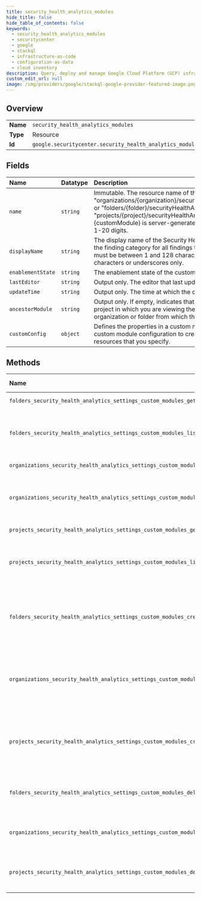 ```yaml
---
title: security_health_analytics_modules
hide_title: false
hide_table_of_contents: false
keywords:
  - security_health_analytics_modules
  - securitycenter
  - google    
  - stackql
  - infrastructure-as-code
  - configuration-as-data
  - cloud inventory
description: Query, deploy and manage Google Cloud Platform (GCP) infrastructure and resources using SQL
custom_edit_url: null
image: /img/providers/google/stackql-google-provider-featured-image.png
---
```

  
    

## Overview
<table><tbody>
<tr><td><b>Name</b></td><td><code>security_health_analytics_modules</code></td></tr>
<tr><td><b>Type</b></td><td>Resource</td></tr>
<tr><td><b>Id</b></td><td><code>google.securitycenter.security_health_analytics_modules</code></td></tr>
</tbody></table>

## Fields
| Name | Datatype | Description |
|:-----|:---------|:------------|
| `name` | `string` | Immutable. The resource name of the custom module. Its format is "organizations/&#123;organization&#125;/securityHealthAnalyticsSettings/customModules/&#123;customModule&#125;", or "folders/&#123;folder&#125;/securityHealthAnalyticsSettings/customModules/&#123;customModule&#125;", or "projects/&#123;project&#125;/securityHealthAnalyticsSettings/customModules/&#123;customModule&#125;" The id &#123;customModule&#125; is server-generated and is not user settable. It will be a numeric id containing 1-20 digits. |
| `displayName` | `string` | The display name of the Security Health Analytics custom module. This display name becomes the finding category for all findings that are returned by this custom module. The display name must be between 1 and 128 characters, start with a lowercase letter, and contain alphanumeric characters or underscores only. |
| `enablementState` | `string` | The enablement state of the custom module. |
| `lastEditor` | `string` | Output only. The editor that last updated the custom module. |
| `updateTime` | `string` | Output only. The time at which the custom module was last updated. |
| `ancestorModule` | `string` | Output only. If empty, indicates that the custom module was created in the organization, folder, or project in which you are viewing the custom module. Otherwise, `ancestor_module` specifies the organization or folder from which the custom module is inherited. |
| `customConfig` | `object` | Defines the properties in a custom module configuration for Security Health Analytics. Use the custom module configuration to create custom detectors that generate custom findings for resources that you specify. |
## Methods
| Name | Accessible by | Required Params | Description |
|:-----|:--------------|:----------------|:------------|
| `folders_security_health_analytics_settings_custom_modules_get` | `SELECT` | `customModulesId, foldersId` | Retrieves a SecurityHealthAnalyticsCustomModule. |
| `folders_security_health_analytics_settings_custom_modules_list` | `SELECT` | `foldersId` | Returns a list of all SecurityHealthAnalyticsCustomModules for the given parent. This includes resident modules defined at the scope of the parent, and inherited modules, inherited from CRM ancestors. |
| `organizations_security_health_analytics_settings_custom_modules_get` | `SELECT` | `customModulesId, organizationsId` | Retrieves a SecurityHealthAnalyticsCustomModule. |
| `organizations_security_health_analytics_settings_custom_modules_list` | `SELECT` | `organizationsId` | Returns a list of all SecurityHealthAnalyticsCustomModules for the given parent. This includes resident modules defined at the scope of the parent, and inherited modules, inherited from CRM ancestors. |
| `projects_security_health_analytics_settings_custom_modules_get` | `SELECT` | `customModulesId, projectsId` | Retrieves a SecurityHealthAnalyticsCustomModule. |
| `projects_security_health_analytics_settings_custom_modules_list` | `SELECT` | `projectsId` | Returns a list of all SecurityHealthAnalyticsCustomModules for the given parent. This includes resident modules defined at the scope of the parent, and inherited modules, inherited from CRM ancestors. |
| `folders_security_health_analytics_settings_custom_modules_create` | `INSERT` | `foldersId` | Creates a resident SecurityHealthAnalyticsCustomModule at the scope of the given CRM parent, and also creates inherited SecurityHealthAnalyticsCustomModules for all CRM descendants of the given parent. These modules are enabled by default. |
| `organizations_security_health_analytics_settings_custom_modules_create` | `INSERT` | `organizationsId` | Creates a resident SecurityHealthAnalyticsCustomModule at the scope of the given CRM parent, and also creates inherited SecurityHealthAnalyticsCustomModules for all CRM descendants of the given parent. These modules are enabled by default. |
| `projects_security_health_analytics_settings_custom_modules_create` | `INSERT` | `projectsId` | Creates a resident SecurityHealthAnalyticsCustomModule at the scope of the given CRM parent, and also creates inherited SecurityHealthAnalyticsCustomModules for all CRM descendants of the given parent. These modules are enabled by default. |
| `folders_security_health_analytics_settings_custom_modules_delete` | `DELETE` | `customModulesId, foldersId` | Deletes the specified SecurityHealthAnalyticsCustomModule and all of its descendants in the CRM hierarchy. This method is only supported for resident custom modules. |
| `organizations_security_health_analytics_settings_custom_modules_delete` | `DELETE` | `customModulesId, organizationsId` | Deletes the specified SecurityHealthAnalyticsCustomModule and all of its descendants in the CRM hierarchy. This method is only supported for resident custom modules. |
| `projects_security_health_analytics_settings_custom_modules_delete` | `DELETE` | `customModulesId, projectsId` | Deletes the specified SecurityHealthAnalyticsCustomModule and all of its descendants in the CRM hierarchy. This method is only supported for resident custom modules. |
